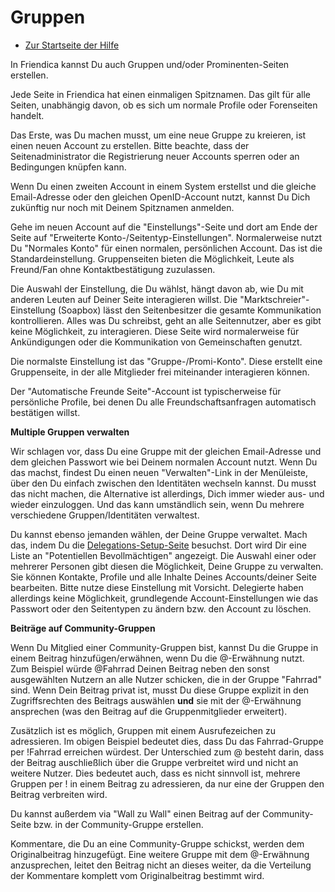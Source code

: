 Gruppen
=====

* [Zur Startseite der Hilfe](help)


In Friendica kannst Du auch Gruppen und/oder Prominenten-Seiten erstellen.

Jede Seite in Friendica hat einen einmaligen Spitznamen.
Das gilt für alle Seiten, unabhängig davon, ob es sich um normale Profile oder Forenseiten handelt.

Das Erste, was Du machen musst, um eine neue Gruppe zu kreieren, ist einen neuen Account zu erstellen.
Bitte beachte, dass der Seitenadministrator die Registrierung neuer Accounts sperren oder an Bedingungen knüpfen kann.

Wenn Du einen zweiten Account in einem System erstellst und die gleiche Email-Adresse oder den gleichen OpenID-Account nutzt, kannst Du Dich zukünftig nur noch mit Deinem Spitznamen anmelden.

Gehe im neuen Account auf die "Einstellungs"-Seite und dort am Ende der Seite auf "Erweiterte Konto-/Seitentyp-Einstellungen".
Normalerweise nutzt Du "Normales Konto" für einen normalen, persönlichen Account.
Das ist die Standardeinstellung.
Gruppenseiten bieten die Möglichkeit, Leute als Freund/Fan ohne Kontaktbestätigung zuzulassen.

Die Auswahl der Einstellung, die Du wählst, hängt davon ab, wie Du mit anderen Leuten auf Deiner Seite interagieren willst.
Die "Marktschreier"-Einstellung (Soapbox) lässt den Seitenbesitzer die gesamte Kommunikation kontrollieren.
Alles was Du schreibst, geht an alle Seitennutzer, aber es gibt keine Möglichkeit, zu interagieren.
Diese Seite wird normalerweise für Ankündigungen oder die Kommunikation von Gemeinschaften genutzt.

Die normalste Einstellung ist das "Gruppe-/Promi-Konto".
Diese erstellt eine Gruppenseite, in der alle Mitglieder frei miteinander interagieren können.

Der "Automatische Freunde Seite"-Account ist typischerweise für persönliche Profile, bei denen Du alle Freundschaftsanfragen automatisch bestätigen willst.


**Multiple Gruppen verwalten**

Wir schlagen vor, dass Du eine Gruppe mit der gleichen Email-Adresse und dem gleichen Passwort wie bei Deinem normalen Account nutzt.
Wenn Du das machst, findest Du einen neuen "Verwalten"-Link in der Menüleiste, über den Du einfach zwischen den Identitäten wechseln kannst.
Du musst das nicht machen, die Alternative ist allerdings, Dich immer wieder aus- und wieder einzuloggen.
Und das kann umständlich sein, wenn Du mehrere verschiedene Gruppen/Identitäten verwaltest.

Du kannst ebenso jemanden wählen, der Deine Gruppe verwaltet.
Mach das, indem Du die [Delegations-Setup-Seite](/settings/delegation) besuchst.
Dort wird Dir eine Liste an "Potentiellen Bevollmächtigen" angezeigt.
Die Auswahl einer oder mehrerer Personen gibt diesen die Möglichkeit, Deine Gruppe zu verwalten.
Sie können Kontakte, Profile und alle Inhalte Deines Accounts/deiner Seite bearbeiten.
Bitte nutze diese Einstellung mit Vorsicht.
Delegierte haben allerdings keine Möglichkeit, grundlegende Account-Einstellungen wie das Passwort oder den Seitentypen zu ändern bzw. den Account zu löschen.


**Beiträge auf Community-Gruppen**

Wenn Du Mitglied einer Community-Gruppen bist, kannst Du die Gruppe in einem Beitrag hinzufügen/erwähnen, wenn Du die @-Erwähnung nutzt.
Zum Beispiel würde @Fahrrad Deinen Beitrag neben den sonst ausgewählten Nutzern an alle Nutzer schicken, die in der Gruppe "Fahrrad" sind.
Wenn Dein Beitrag privat ist, musst Du diese Gruppe explizit in den Zugriffsrechten des Beitrags auswählen **und** sie mit der @-Erwähnung ansprechen (was den Beitrag auf die Gruppenmitglieder erweitert).

Zusätzlich ist es möglich, Gruppen mit einem Ausrufezeichen zu adressieren.
Im obigen Beispiel bedeutet dies, dass Du das Fahrrad-Gruppe per !Fahrrad erreichen würdest.
Der Unterschied zum @ besteht darin, dass der Beitrag auschließlich über die Gruppe verbreitet wird und nicht an weitere Nutzer.
Dies bedeutet auch, dass es nicht sinnvoll ist, mehrere Gruppen per ! in einem Beitrag zu adressieren, da nur eine der Gruppen den Beitrag verbreiten wird.

Du kannst außerdem via "Wall zu Wall" einen Beitrag auf der Community-Seite bzw. in der Community-Gruppe erstellen.

Kommentare, die Du an eine Community-Gruppe schickst, werden dem Originalbeitrag hinzugefügt.
Eine weitere Gruppe mit dem @-Erwähnung anzusprechen, leitet den Beitrag nicht an dieses weiter, da die Verteilung der Kommentare komplett vom Originalbeitrag bestimmt wird.
